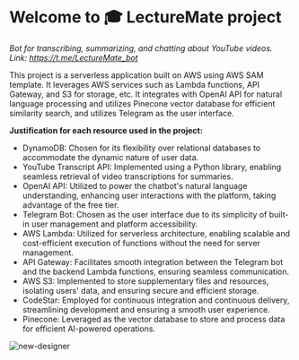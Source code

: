 Welcome to 🎓 LectureMate project
==============================================

_Bot for transcribing, summarizing, and chatting about YouTube videos._  
_Link: https://t.me/LectureMate_bot_

This project is a serverless application built on AWS using AWS SAM template. It leverages AWS services such as Lambda functions, API Gateway, and S3 for storage, etc. It integrates with OpenAI API for natural language processing and utilizes Pinecone vector database for efficient similarity search, and utilizes Telegram as the user interface.

__Justification for each resource used in the project:__

- DynamoDB: Chosen for its flexibility over relational databases to accommodate the dynamic nature of user data.
- YouTube Transcript API: Implemented using a Python library, enabling seamless retrieval of video transcriptions for summaries.
- OpenAI API: Utilized to power the chatbot's natural language understanding, enhancing user interactions with the platform, taking advantage of the free tier.
- Telegram Bot: Chosen as the user interface due to its simplicity of built-in user management and platform accessibility.
- AWS Lambda: Utilized for serverless architecture, enabling scalable and cost-efficient execution of functions without the need for server management.
- API Gateway: Facilitates smooth integration between the Telegram bot and the backend Lambda functions, ensuring seamless communication.
- AWS S3: Implemented to store supplementary files and resources,  isolating users' data, and ensuring secure and efficient storage.
- CodeStar: Employed for continuous integration and continuous delivery, streamlining development and ensuring a smooth user experience.
- Pinecone: Leveraged as the vector database to store and process data for efficient AI-powered operations.

![new-designer](https://github.com/KHerashchenko/LectureMateBot/assets/43710814/e168efdb-99c4-46ab-b016-9b32a41e32c6)
